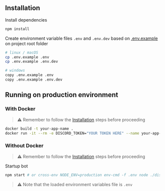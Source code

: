 ## Installation
Install dependencies

```sh
npm install
```

Create environment variable files `.env` and `.env.dev` based on [.env.example](./.env.example) on project root folder

```bash
# linux / macOS
cp .env.example .env
cp .env.example .env.dev
```

```bash
# windows
copy .env.example .env
copy .env.example .env.dev
```

## Running on production environment

### With Docker

> ⚠ Remember to follow the [Installation](#Installation) steps before proceeding

```bash
docker build -t your-app-name .
docker run -it --rm -e DISCORD_TOKEN="YOUR TOKEN HERE" --name your-app-name your-app-name
```

### Without Docker

> ⚠ Remember to follow the [Installation](#Installation) steps before proceeding

Startup bot

```bash
npm start # or cross-env NODE_ENV=production env-cmd -f .env node ./dist/index.js
```

> ⚠ Note that the loaded environment variables file is `.env`
